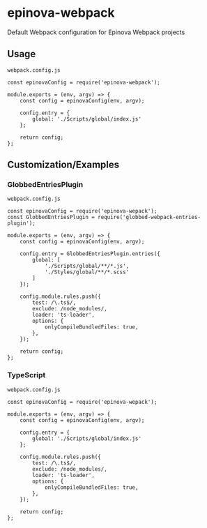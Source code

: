 # epinova-webpack

Default Webpack configuration for Epinova Webpack projects

## Usage
`webpack.config.js`

    const epinovaConfig = require('epinova-webpack');

    module.exports = (env, argv) => {
        const config = epinovaConfig(env, argv);

        config.entry = {
            global: './Scripts/global/index.js'
        };

        return config;
    };

## Customization/Examples

### GlobbedEntriesPlugin
`webpack.config.js`

    const epinovaConfig = require('epinova-wepack');
    const GlobbedEntriesPlugin = require('globbed-webpack-entries-plugin');

    module.exports = (env, argv) => {
        const config = epinovaConfig(env, argv);

        config.entry = GlobbedEntriesPlugin.entries({
            global: [
                './Scripts/global/**/*.js',
                './Styles/global/**/*.scss'
            ]
        });

        config.module.rules.push({
            test: /\.ts$/,
            exclude: /node_modules/,
            loader: 'ts-loader',
            options: {
                onlyCompileBundledFiles: true,
            },
        });

        return config;
    };


### TypeScript
`webpack.config.js`

    const epinovaConfig = require('epinova-wepack');

    module.exports = (env, argv) => {
        const config = epinovaConfig(env, argv);

        config.entry = {
            global: './Scripts/global/index.js'
        };

        config.module.rules.push({
            test: /\.ts$/,
            exclude: /node_modules/,
            loader: 'ts-loader',
            options: {
                onlyCompileBundledFiles: true,
            },
        });

        return config;
    };
